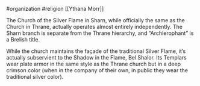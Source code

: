 #organization #religion [[Ythana Morr]]

The Church of the Silver Flame in Sharn, while officially the same as the Church in Thrane, actually operates almost entirely independently. The Sharn branch is separate from the Thrane hierarchy, and “Archierophant” is a Brelish title.

While the church maintains the façade of the traditional Silver Flame, it’s actually subservient to the Shadow in the Flame, Bel Shalor. Its Templars wear plate armor in the same style as the Thrane church but in a deep crimson color (when in the company of their own, in public they wear the traditional silver color).

